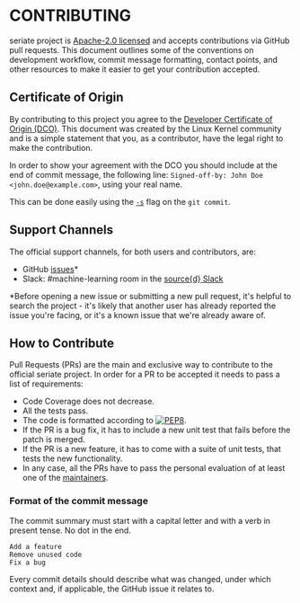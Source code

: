 # CONTRIBUTING

seriate project is [Apache-2.0 licensed](../LICENSE.md) and accepts contributions via GitHub pull requests. This document outlines some of the conventions on development workflow, commit message formatting, contact points, and other resources to make it easier to get your contribution accepted.

## Certificate of Origin

By contributing to this project you agree to the [Developer Certificate of Origin \(DCO\)](https://github.com/src-d/ml/tree/d1f13d079f57caa6338bb7eb8acb9062e011eda9/DCO/README.md). This document was created by the Linux Kernel community and is a simple statement that you, as a contributor, have the legal right to make the contribution.

In order to show your agreement with the DCO you should include at the end of commit message, the following line: `Signed-off-by: John Doe <john.doe@example.com>`, using your real name.

This can be done easily using the [`-s`](https://github.com/git/git/blob/b2c150d3aa82f6583b9aadfecc5f8fa1c74aca09/Documentation/git-commit.txt#L154-L161) flag on the `git commit`.

## Support Channels

The official support channels, for both users and contributors, are:

* GitHub [issues](https://github.com/src-d/seriate/issues)\*
* Slack: \#machine-learning room in the [source{d} Slack](https://join.slack.com/t/sourced-community/shared_invite/enQtMjc4Njk5MzEyNzM2LTFjNzY4NjEwZGEwMzRiNTM4MzRlMzQ4MmIzZjkwZmZlM2NjODUxZmJjNDI1OTcxNDAyMmZlNmFjODZlNTg0YWM)

\*Before opening a new issue or submitting a new pull request, it's helpful to search the project - it's likely that another user has already reported the issue you're facing, or it's a known issue that we're already aware of.

## How to Contribute

Pull Requests \(PRs\) are the main and exclusive way to contribute to the official seriate project. In order for a PR to be accepted it needs to pass a list of requirements:

* Code Coverage does not decrease.
* All the tests pass.
* The code is formatted according to [![PEP8](https://img.shields.io/badge/code%20style-pep8-orange.svg)](https://www.python.org/dev/peps/pep-0008/).
* If the PR is a bug fix, it has to include a new unit test that fails before the patch is merged.
* If the PR is a new feature, it has to come with a suite of unit tests, that tests the new functionality.
* In any case, all the PRs have to pass the personal evaluation of at least one of the [maintainers](../maintainers.md).

### Format of the commit message

The commit summary must start with a capital letter and with a verb in present tense. No dot in the end.

```text
Add a feature
Remove unused code
Fix a bug
```

Every commit details should describe what was changed, under which context and, if applicable, the GitHub issue it relates to.

